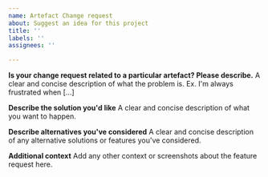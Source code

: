 ```yaml
---
name: Artefact Change request
about: Suggest an idea for this project
title: ''
labels: ''
assignees: ''

---
```


**Is your change request related to a particular artefact? Please describe.**
A clear and concise description of what the problem is. Ex. I'm always frustrated when [...]

**Describe the solution you'd like**
A clear and concise description of what you want to happen.

**Describe alternatives you've considered**
A clear and concise description of any alternative solutions or features you've considered.

**Additional context**
Add any other context or screenshots about the feature request here.
